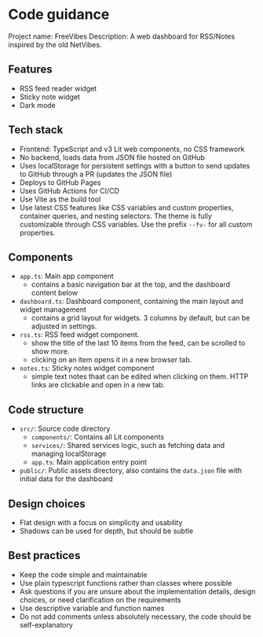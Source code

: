 # Code guidance

Project name: FreeVibes
Description: A web dashboard for RSS/Notes inspired by the old NetVibes.

## Features
- RSS feed reader widget
- Sticky note widget
- Dark mode

## Tech stack
- Frontend: TypeScript and v3 Lit web components, no CSS framework
- No backend, loads data from JSON file hosted on GitHub
- Uses localStorage for persistent settings with a button to send updates to GitHub through a PR (updates the JSON file)
- Deploys to GitHub Pages
- Uses GitHub Actions for CI/CD
- Use Vite as the build tool
- Use latest CSS features like CSS variables and custom properties, container queries, and nesting selectors. The theme is fully customizable through CSS variables. Use the prefix `--fv-` for all custom properties.

## Components
- `app.ts`: Main app component
  * contains a basic navigation bar at the top, and the dashboard content below
- `dashboard.ts`: Dashboard component, containing the main layout and widget management
  * contains a grid layout for widgets. 3 columns by default, but can be adjusted in settings.
- `rss.ts`: RSS feed widget component.
  * show the title of the last 10 items from the feed, can be scrolled to show more.
  * clicking on an item opens it in a new browser tab.
- `notes.ts`: Sticky notes widget component
  * simple text notes thaat can be edited when clicking on them. HTTP links are clickable and open in a new tab.

## Code structure
- `src/`: Source code directory
  * `components/`: Contains all Lit components
  * `services/`: Shared services logic, such as fetching data and managing localStorage
  * `app.ts`: Main application entry point
- `public/`: Public assets directory, also contains the `data.json` file with initial data for the dashboard

## Design choices
- Flat design with a focus on simplicity and usability
- Shadows can be used for depth, but should be subtle

## Best practices
- Keep the code simple and maintainable
- Use plain typescript functions rather than classes where possible
- Ask questions if you are unsure about the implementation details, design choices, or need clarification on the requirements
- Use descriptive variable and function names
- Do not add comments unless absolutely necessary, the code should be self-explanatory
